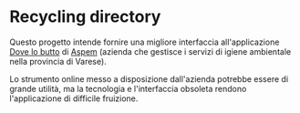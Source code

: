 # Recycling directory

Questo progetto intende fornire una migliore interfaccia all'applicazione [Dove lo butto](http://www.aspem.it/asp/cms/aspem/comunicazione/dovelobutto/) di [Aspem](http://www.aspem.it/asp/cms/aspem/azienda/index.html) (azienda che gestisce i servizi di igiene ambientale nella provincia di Varese).

Lo strumento online messo a disposizione dall'azienda potrebbe essere di grande utilità, ma la tecnologia e l'interfaccia obsoleta rendono l'applicazione di difficile fruizione.
